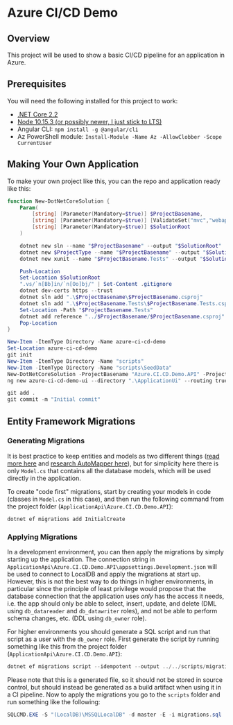 # Azure CI/CD Demo

## Overview

This project will be used to show a basic CI/CD pipeline for an application in Azure.

## Prerequisites

You will need the following installed for this project to work:

* [.NET Core 2.2](https://dotnet.microsoft.com/download)
* [Node 10.15.3 (or possibly newer, I just stick to LTS)](https://nodejs.org/dist/v10.15.3/node-v10.15.3-x64.msi)
* Angular CLI: `npm install -g @angular/cli`
* Az PowerShell module: `Install-Module -Name Az -AllowClobber -Scope CurrentUser`

## Making Your Own Application

To make your own project like this, you can the repo and application ready like this:

```powershell
function New-DotNetCoreSolution {
    Param(
        [string] [Parameter(Mandatory=$true)] $ProjectBasename,
        [string] [Parameter(Mandatory=$true)] [ValidateSet("mvc","webapi","razor","angular","classlib","console","web")] $ProjectType,
        [string] [Parameter(Mandatory=$true)] $SolutionRoot
    )

    dotnet new sln --name "$ProjectBasename" --output "$SolutionRoot"
    dotnet new $ProjectType --name "$ProjectBasename" --output "$SolutionRoot\$ProjectBasename"
    dotnet new xunit --name "$ProjectBasename.Tests" --output "$SolutionRoot\$ProjectBasename.Tests"

    Push-Location
    Set-Location $SolutionRoot
    ".vs/`n[Bb]in/`n[Oo]bj/" | Set-Content .gitignore
    dotnet dev-certs https --trust
    dotnet sln add ".\$ProjectBasename\$ProjectBasename.csproj"
    dotnet sln add ".\$ProjectBasename.Tests\$ProjectBasename.Tests.csproj"
    Set-Location -Path "$ProjectBasename.Tests"
    dotnet add reference "../$ProjectBasename/$ProjectBasename.csproj"
    Pop-Location
}

New-Item -ItemType Directory -Name azure-ci-cd-demo
Set-Location azure-ci-cd-demo
git init
New-Item -ItemType Directory -Name "scripts"
New-Item -ItemType Directory -Name "scripts\SeedData"
New-DotNetCoreSolution -ProjectBasename "Azure.CI.CD.Demo.API" -ProjectType "webapi" -SolutionRoot ".\ApplicationApi"
ng new azure-ci-cd-demo-ui --directory ".\ApplicationUi" --routing true --style sass --skip-git true

git add .
git commit -m "Initial commit"
```

## Entity Framework Migrations

### Generating Migrations

It is best practice to keep entities and models as two different things ([read more here](https://docs.microsoft.com/en-us/dotnet/standard/microservices-architecture/microservice-ddd-cqrs-patterns/infrastructure-persistence-layer-implemenation-entity-framework-core) and [research AutoMapper here](https://automapper.org/)), but for simplicity here there is only `Model.cs` that contains all the database models, which will be used directly in the application.

To create "code first" migrations, start by creating your models in code (classes in `Model.cs` in this case), and then run the following command from the project folder (`ApplicationApi\Azure.CI.CD.Demo.API`):

```powershell
dotnet ef migrations add InitialCreate
```

### Applying Migrations

In a development environment, you can then apply the migrations by simply starting up the application. The connection string in `ApplicationApi\Azure.CI.CD.Demo.API\appsettings.Development.json` will be used to connect to LocalDB and apply the migrations at start up. However, this is not the best way to do things in higher environments, in particular since the principle of least privilege would propose that the database connection that the application uses _only_ has the access it needs, i.e. the app should only be able to select, insert, update, and delete (DML using `db_datareader` and `db_datawriter` roles), and not be able to perform schema changes, etc. (DDL using `db_owner` role).

For higher environments you should generate a SQL script and run that script as a user with the `db_owner` role. First generate the script by running something like this from the project folder (`ApplicationApi\Azure.CI.CD.Demo.API`):

```powershell
dotnet ef migrations script --idempotent --output ../../scripts/migrations.sql
```

Please note that this is a generated file, so it should not be stored in source control, but should instead be generated as a build artifact when using it in a CI pipeline. Now to apply the migrations you go to the `scripts` folder and run something like the following:

```powershell
SQLCMD.EXE -S "(LocalDB)\MSSQLLocalDB" -d master -E -i migrations.sql
```